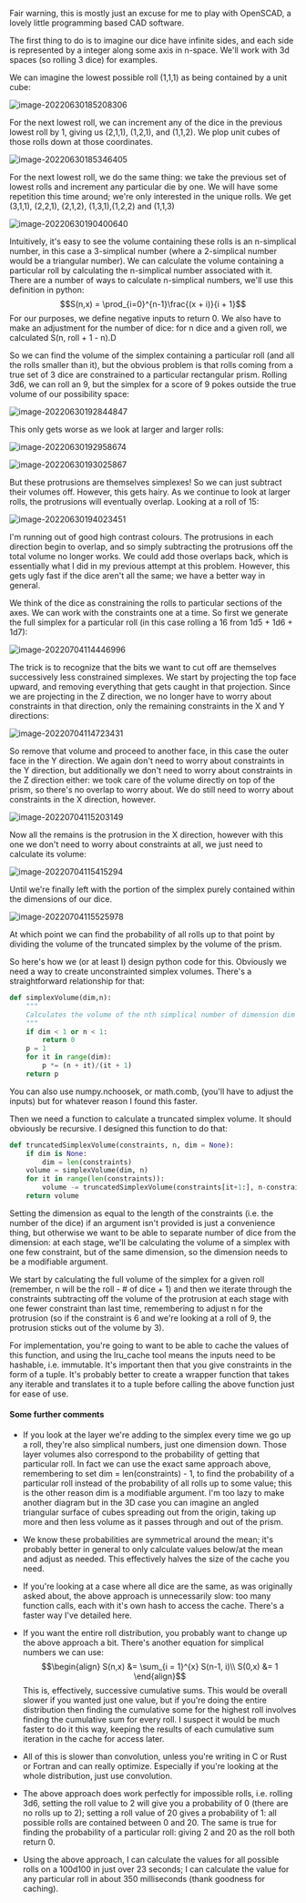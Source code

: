 Fair warning, this is mostly just an excuse for me to play with OpenSCAD, a lovely little programming based CAD software.

The first thing to do is to imagine our dice have infinite sides, and each side is represented by a integer along some axis in n-space. We'll work with 3d spaces (so rolling 3 dice) for examples. 

We can imagine the lowest possible roll (1,1,1) as being contained by a unit cube:

![image-20220630185208306](./images/image1.png)

For the next lowest roll, we can increment any of the dice in the previous lowest roll by 1, giving us (2,1,1), (1,2,1), and (1,1,2). We plop unit cubes of those rolls down at those coordinates. 

![image-20220630185346405](./images/image2.png)

For the next lowest roll, we do the same thing: we take the previous set of lowest rolls and increment any particular die by one. We will have some repetition this time around; we're only interested in the unique rolls. We get (3,1,1), (2,2,1), (2,1,2), (1,3,1),(1,2,2) and (1,1,3)

![image-20220630190400640](./images/image3.png)

Intuitively, it's easy to see the volume containing these rolls is an n-simplical number, in this case a 3-simplical number (where a 2-simplical number would be a triangular number). We can calculate the volume containing a particular roll by calculating the n-simplical number associated with it. There are a number of ways to calculate n-simplical numbers, we'll use this definition in python:
$$S(n,x) = \prod_{i=0}^{n-1}\frac{(x + i)}{i + 1}$$
For our purposes, we define negative inputs to return 0. We also have to make an adjustment for the number of dice: for n dice and a given roll, we calculated S(n, roll + 1 - n).D

So we can find the volume of the simplex containing a particular roll (and all the rolls smaller than it), but the obvious problem is that rolls coming from a true set of 3 dice are constrained to a particular rectangular prism. Rolling 3d6, we can roll an 9, but the simplex for a score of 9 pokes outside the true volume of our possibility space:

![image-20220630192844847](./images/image4.png)

This only gets worse as we look at larger and larger rolls:

![image-20220630192958674](./images/image5.png)

![image-20220630193025867](./images/image6.png)

But these protrusions are themselves simplexes! So we can just subtract their volumes off. However, this gets hairy. As we continue to look at larger rolls, the protrusions will eventually overlap. Looking at a roll of 15:

![image-20220630194023451](./images/image7.png)

I'm running out of good high contrast colours. The protrusions in each direction begin to overlap, and so simply subtracting the protrusions off the total volume no longer works. We could add those overlaps back, which is essentially what I did in my previous attempt at this problem. However, this gets ugly fast if the dice aren't all the same; we have a better way in general. 

We think of the dice as constraining the rolls to particular sections of the axes. We can work with the constraints one at a time. So first we generate the full simplex for a particular roll (in this case rolling a 16 from 1d5 + 1d6 + 1d7):

![image-20220704114446996](./images/image8.png)

The trick is to recognize that the bits we want to cut off are themselves successively less constrained simplexes. We start by projecting the top face upward, and removing everything that gets caught in that projection. Since we are projecting in the Z direction, we no longer have to worry about constraints in that direction, only the remaining constraints in the X and Y directions:

![image-20220704114723431](./images/image9.png)

So remove that volume and proceed to another face, in this case the outer face in the Y direction. We again don't need to worry about constraints in the Y direction, but additionally we don't need to worry about constraints in the Z direction either: we took care of the volume directly on top of the prism, so there's no overlap to worry about. We do still need to worry about constraints in the X direction, however. 

![image-20220704115203149](./images/image10.png)

Now all the remains is the protrusion in the X direction, however with this one we don't need to worry about constraints at all, we just need to calculate its volume:

![image-20220704115415294](./images/image11.png)

Until we're finally left with the portion of the simplex purely contained within the dimensions of our dice.

![image-20220704115525978](./images/image12.png)

At which point we can find the probability of all rolls up to that point by dividing the volume of the truncated simplex by the volume of the prism. 

So here's how we (or at least I) design python code for this. Obviously we need a way to create unconstrainted simplex volumes. There's a straightforward relationship for that:

``` python
def simplexVolume(dim,n):
    """
    Calculates the volume of the nth simplical number of dimension dim 
    """
    if dim < 1 or n < 1:
        return 0
    p = 1
    for it in range(dim):
        p *= (n + it)/(it + 1)
    return p
```

You can also use numpy.nchoosek, or math.comb, (you'll have to adjust the inputs) but for whatever reason I found this faster. 

Then we need a function to calculate a truncated simplex volume. It should obviously be recursive. I designed this function to do that:

```python
def truncatedSimplexVolume(constraints, n, dim = None):
    if dim is None:
        dim = len(constraints)
    volume = simplexVolume(dim, n)
    for it in range(len(constraints)):
        volume -= truncatedSimplexVolume(constraints[it+1:], n-constraints[it], dim)
    return volume
```

Setting the dimension as equal to the length of the constraints (i.e. the number of the dice) if an argument isn't provided is just a convenience thing, but otherwise we want to be able to separate number of dice from the dimension: at each stage, we'll be calculating the volume of a simplex with one few constraint, but of the same dimension, so the dimension needs to be a modifiable argument.

We start by calculating the full volume of the simplex for a given roll (remember, n will be the roll - # of dice + 1) and then we iterate through the constraints subtracting off the volume of the protrusion at each stage with one fewer constraint than last time, remembering to adjust n for the protrusion (so if the constraint is 6 and we're looking at a roll of 9, the protrusion sticks out of the volume by 3).

For implementation, you're going to want to be able to cache the values of this function, and using the lru_cache tool means the inputs need to be hashable, i.e. immutable. It's important then that you give constraints in the form of a tuple. It's probably better to create a wrapper function that takes any iterable and translates it to a tuple before calling the above function just for ease of use. 

#### Some further comments

* If you look at the layer we're adding to the simplex every time we go up a roll, they're also simplical numbers, just one dimension down. Those layer volumes also correspond to the probability of getting that particular roll. In fact we can use the exact same approach above, remembering to set dim = len(constraints) - 1, to find the probability of a particular roll instead of the probability of all rolls up to some value; this is the other reason dim is a modifiable argument. I'm too lazy to make another diagram but in the 3D case you can imagine an angled triangular surface of cubes spreading out from the origin, taking up more and then less volume as it passes through and out of the prism. 

* We know these probabilities are symmetrical around the mean; it's probably better in general to only calculate values below/at the mean and adjust as needed. This effectively halves the size of the cache you need. 

* If you're looking at a case where all dice are the same, as was originally asked about, the above approach is unnecessarily slow: too many function calls, each with it's own hash to access the cache. There's a faster way I've detailed here. 

* If you want the entire roll distribution, you probably want to change up the above approach a bit. There's another equation for simplical numbers we can use:
  $$\begin{align}
  S(n,x) &= \sum_{i = 1}^{x} S(n-1, i)\\
  S(0,x) &= 1
  \end{align}$$
  This is, effectively, successive cumulative sums. This would be overall slower if you wanted just one value, but if you're doing the entire distribution then finding the cumulative some for the highest roll involves finding the cumulative sum for every roll. I suspect it would be much faster to do it this way, keeping the results of each cumulative sum iteration in the cache for access later. 

* All of this is slower than convolution, unless you're writing in C or Rust or Fortran and can really optimize. Especially if you're looking at the whole distribution, just use convolution. 

* The above approach does work perfectly for impossible rolls, i.e. rolling 3d6, setting the roll value to 2 will give you a probability of 0 (there are no rolls up to 2); setting a roll value of 20 gives a probability of 1: all possible rolls are contained between 0 and 20. The same is true for finding the probability of a particular roll: giving 2 and 20 as the roll both return 0.  

* Using the above approach, I can calculate the values for all possible rolls on a 100d100 in just over 23 seconds; I can calculate the value for any particular roll in about 350 milliseconds (thank goodness for caching). 
